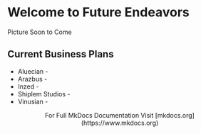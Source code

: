 # Welcome to Future Endeavors

Picture Soon to Come
## Current Business Plans

* Aluecian - 
* Arazbus - 
* Inzed - 
* Shiplem Studios - 
* Vinusian - 


<center>For Full MkDocs Documentation Visit [mkdocs.org](https://www.mkdocs.org)</center>